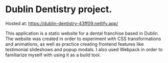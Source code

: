 # Dublin Dentistry project.

Hosted at: https://dublin-dentistry-43ff09.netlify.app/

This application is a static website for a dental franchise based in Dublin.
The website was created in order to experiment with CSS transformations and animations, as well as practice creating frontend features like testimonial slideshows and popup modals.
I also used Webpack in order to familiarize myself with using it as a build tool.
